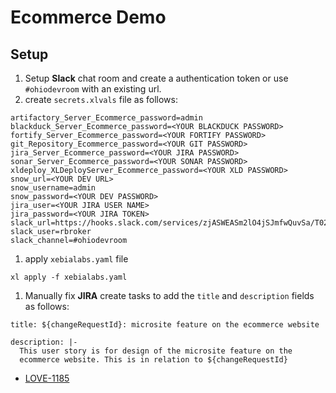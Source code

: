 # Ecommerce Demo

## Setup

1. Setup **Slack** chat room and create a authentication token or use `#ohiodevroom` with an existing url.
1. create `secrets.xlvals` file as follows:

  ```
  artifactory_Server_Ecommerce_password=admin
  blackduck_Server_Ecommerce_password=<YOUR BLACKDUCK PASSWORD>
  fortify_Server_Ecommerce_password=<YOUR FORTIFY PASSWORD>
  git_Repository_Ecommerce_password=<YOUR GIT PASSWORD>
  jira_Server_Ecommerce_password=<YOUR JIRA PASSWORD>
  sonar_Server_Ecommerce_password=<YOUR SONAR PASSWORD>
  xldeploy_XLDeployServer_Ecommerce_password=<YOUR XLD PASSWORD>
  snow_url=<YOUR DEV URL>
  snow_username=admin
  snow_password=<YOUR DEV PASSWORD>
  jira_user=<YOUR JIRA USER NAME>
  jira_password=<YOUR JIRA TOKEN>
  slack_url=https://hooks.slack.com/services/zjASWEASm2lO4jSJmfwQuvSa/T02GN6UQX/BLC332WKF
  slack_user=rbroker
  slack_channel=#ohiodevroom
  ```
1. apply `xebialabs.yaml` file

  ```
  xl apply -f xebialabs.yaml
  ```
1. Manually fix **JIRA** create tasks to add the `title` and `description` fields as follows:
  ```
  title: ${changeRequestId}: microsite feature on the ecommerce website
  ```

  ```
  description: |-
    This user story is for design of the microsite feature on the
    ecommerce website. This is in relation to ${changeRequestId}
  ```
  - [LOVE-1185](https://xebialabs.atlassian.net/browse/LOVE-1185)
